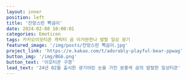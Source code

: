 ```yaml
---
layout: inner
position: left
title: '잔망스런 뽝곰이'
date: 2024-02-08 10:00:01
categories: Emoticon
tags: 카카오이모티콘 캐릭터 곰 이거완전나 발랄 일상 광기
featured_image: '/img/posts/잔망스런 뽝곰이.jpg'
project_link: 'https://e.kakao.com/t/adorably-playful-bear-ppwag'
button_img: '/img/BG6.png'
button_text: '이모티콘 구경'
lead_text: '24년 02월 출시한 광기어린 눈을 가진 분홍색 곰의 발랄한 일상티콘'
---
```

